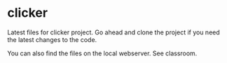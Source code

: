 # clicker

Latest files for clicker project.
Go ahead and clone the project if you need the latest changes to the code.

You can also find the files on the local webserver. See classroom.